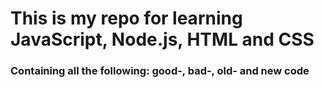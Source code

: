 # This is my repo for learning JavaScript, Node.js, HTML and CSS

### Containing all the following: good-, bad-, old- and new code
